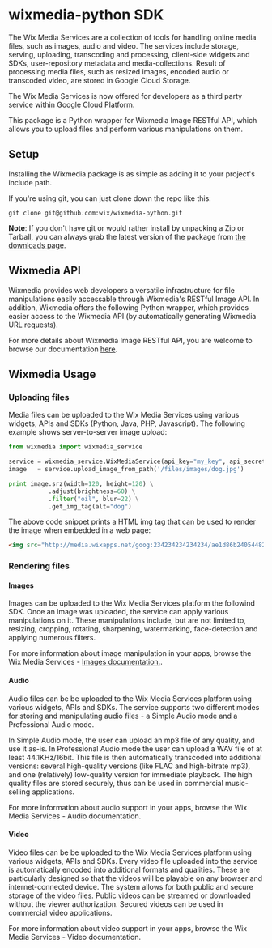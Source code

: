wixmedia-python SDK
===================

The Wix Media Services are a collection of tools for handling online media files, such as images, audio and video. The services include storage, serving, uploading, transcoding and processing, client-side widgets and SDKs, user-repository metadata and media-collections. Result of processing media files, such as resized images, encoded audio or transcoded video, are stored in Google Cloud Storage.

The Wix Media Services is now offered for developers as a third party service within Google Cloud Platform.

This package is a Python wrapper for Wixmedia Image RESTful API, which allows you to upload files and perform various manipulations on them. 

## Setup ##

Installing the Wixmedia package is as simple as adding it to your project's include path.  

If you're using git, you can just clone down the repo like this:

```
git clone git@github.com:wix/wixmedia-python.git
```

__Note__: If you don't have git or would rather install by unpacking a Zip or Tarball, you can always grab the latest version of the package from [the downloads page](https://github.com/wix/wixmedia-python/archive/master.zip). 


## Wixmedia API ##

Wixmedia provides web developers a versatile infrastructure for file manipulations easily accessable through Wixmedia's RESTful Image API. 
In addition, Wixmedia offers the following Python wrapper, which provides easier access to the Wixmedia API (by automatically generating Wixmedia URL requests).

For more details about Wixmedia Image RESTful API, you are welcome to browse our documentation [here](https://github.com/wix/wixmedia-python/master/README.md). 

## Wixmedia Usage ##

### Uploading files ###

Media files can be uploaded to the Wix Media Services using various widgets, APIs and SDKs (Python, Java, PHP, Javascript). The following example shows server-to-server image upload:

```python
from wixmedia import wixmedia_service

service = wixmedia_service.WixMediaService(api_key="my_key", api_secret="my_secret")
image   = service.upload_image_from_path('/files/images/dog.jpg')

print image.srz(width=120, height=120) \
           .adjust(brightness=60) \
           .filter("oil", blur=22) \
           .get_img_tag(alt="dog")
```

The above code snippet prints a HTML img tag that can be used to render the image when embedded in a web page:

```html
<img src="http://media.wixapps.net/goog:234234234234234/ae1d86b24054482f8477bfbf2d426936.png/srz/q_85,h_120,a_1,w_120,us_0.50_0.20_0.00/adjust/br_60/filter/oil,blur_22/dog.png" alt="dog">
```

### Rendering files ###

#### Images ####

Images can be uploaded to the Wix Media Services platform the followind SDK.
Once an image was uploaded, the service can apply various manipulations on it. These manipulations include, but are not limited to, resizing, cropping, rotating, sharpening, watermarking, face-detection and applying numerous filters. 

For more information about image manipulation in your apps, browse the Wix Media Services - [Images documentation.](https://github.com/wix/wixmedia-python/blob/master/ImagesDoc.md).

#### Audio ####

Audio files can be be uploaded to the Wix Media Services platform using various widgets, APIs and SDKs.
The service supports two different modes for storing and manipulating audio files - a Simple Audio mode and a Professional Audio mode.

In Simple Audio mode, the user can upload an mp3 file of any quality, and use it as-is. In Professional Audio mode the user can upload a WAV file of at least 44.1KHz/16bit. This file is then automatically transcoded into additional versions: several high-quality versions (like FLAC and high-bitrate mp3), and one (relatively) low-quality version for immediate playback. The high quality files are stored securely, thus can be used in commercial music-selling applications.

For more information about audio support in your apps, browse the Wix Media Services - Audio documentation.

#### Video ####

Video files can be be uploaded to the Wix Media Services platform using various widgets, APIs and SDKs.
Every video file uploaded into the service is automatically encoded into additional formats and qualities. These are particularly designed so that the videos will be playable on any browser and internet-connected device.
The system allows for both public and secure storage of the video files. Public videos can be streamed or downloaded without the viewer authorization. Secured videos can be used in commercial video applications.

For more information about video support in your apps, browse the Wix Media Services - Video documentation.
